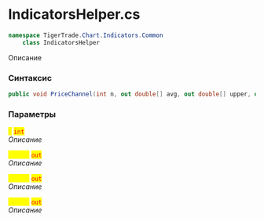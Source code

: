 
# IndicatorsHelper.cs
```csharp
namespace TigerTrade.Chart.Indicators.Common  
    class IndicatorsHelper
```

Описание

### Синтаксис
```csharp
public void PriceChannel(int n, out double[] avg, out double[] upper, out double[] lower)
```

### Параметры  
<mark style="color:yellow;">**`n`**</mark> <mark style="color:red;">`int`</mark>  
 *Описание*  
  
<mark style="color:yellow;">**`double`**</mark> <mark style="color:red;">`out`</mark>  
 *Описание*  
  
<mark style="color:yellow;">**`double`**</mark> <mark style="color:red;">`out`</mark>  
 *Описание*  
  
<mark style="color:yellow;">**`double`**</mark> <mark style="color:red;">`out`</mark>  
 *Описание*  
  

                    
                    
